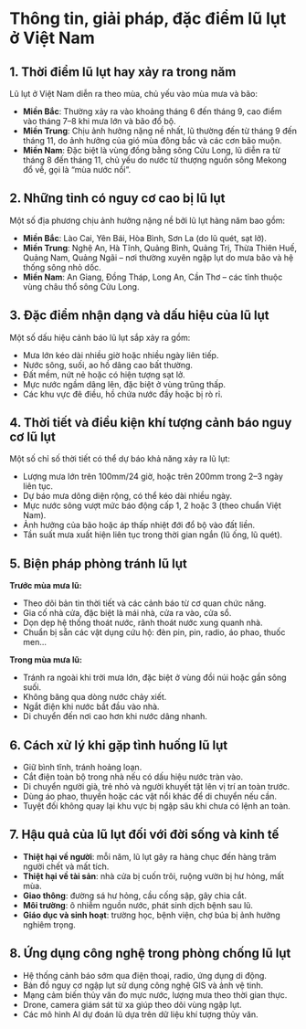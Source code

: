 # Thông tin, giải pháp, đặc điểm lũ lụt ở Việt Nam

## 1. Thời điểm lũ lụt hay xảy ra trong năm

Lũ lụt ở Việt Nam diễn ra theo mùa, chủ yếu vào mùa mưa và bão:

- **Miền Bắc**: Thường xảy ra vào khoảng tháng 6 đến tháng 9, cao điểm vào tháng 7–8 khi mưa lớn và bão đổ bộ.
- **Miền Trung**: Chịu ảnh hưởng nặng nề nhất, lũ thường đến từ tháng 9 đến tháng 11, do ảnh hưởng của gió mùa đông bắc và các cơn bão muộn.
- **Miền Nam**: Đặc biệt là vùng đồng bằng sông Cửu Long, lũ diễn ra từ tháng 8 đến tháng 11, chủ yếu do nước từ thượng nguồn sông Mekong đổ về, gọi là “mùa nước nổi”.

## 2. Những tỉnh có nguy cơ cao bị lũ lụt

Một số địa phương chịu ảnh hưởng nặng nề bởi lũ lụt hàng năm bao gồm:

- **Miền Bắc**: Lào Cai, Yên Bái, Hòa Bình, Sơn La (do lũ quét, sạt lở).
- **Miền Trung**: Nghệ An, Hà Tĩnh, Quảng Bình, Quảng Trị, Thừa Thiên Huế, Quảng Nam, Quảng Ngãi – nơi thường xuyên ngập lụt do mưa bão và hệ thống sông nhỏ dốc.
- **Miền Nam**: An Giang, Đồng Tháp, Long An, Cần Thơ – các tỉnh thuộc vùng châu thổ sông Cửu Long.

## 3. Đặc điểm nhận dạng và dấu hiệu của lũ lụt

Một số dấu hiệu cảnh báo lũ lụt sắp xảy ra gồm:

- Mưa lớn kéo dài nhiều giờ hoặc nhiều ngày liên tiếp.
- Nước sông, suối, ao hồ dâng cao bất thường.
- Đất mềm, nứt nẻ hoặc có hiện tượng sạt lở.
- Mực nước ngầm dâng lên, đặc biệt ở vùng trũng thấp.
- Các khu vực đê điều, hồ chứa nước đầy hoặc bị rò rỉ.

## 4. Thời tiết và điều kiện khí tượng cảnh báo nguy cơ lũ lụt

Một số chỉ số thời tiết có thể dự báo khả năng xảy ra lũ lụt:

- Lượng mưa lớn trên 100mm/24 giờ, hoặc trên 200mm trong 2–3 ngày liên tục.
- Dự báo mưa dông diện rộng, có thể kéo dài nhiều ngày.
- Mực nước sông vượt mức báo động cấp 1, 2 hoặc 3 (theo chuẩn Việt Nam).
- Ảnh hưởng của bão hoặc áp thấp nhiệt đới đổ bộ vào đất liền.
- Tần suất mưa xuất hiện liên tục trong thời gian ngắn (lũ ống, lũ quét).

## 5. Biện pháp phòng tránh lũ lụt

**Trước mùa mưa lũ:**

- Theo dõi bản tin thời tiết và các cảnh báo từ cơ quan chức năng.
- Gia cố nhà cửa, đặc biệt là mái nhà, cửa ra vào, cửa sổ.
- Dọn dẹp hệ thống thoát nước, rãnh thoát nước xung quanh nhà.
- Chuẩn bị sẵn các vật dụng cứu hộ: đèn pin, pin, radio, áo phao, thuốc men…

**Trong mùa mưa lũ:**

- Tránh ra ngoài khi trời mưa lớn, đặc biệt ở vùng đồi núi hoặc gần sông suối.
- Không băng qua dòng nước chảy xiết.
- Ngắt điện khi nước bắt đầu vào nhà.
- Di chuyển đến nơi cao hơn khi nước dâng nhanh.

## 6. Cách xử lý khi gặp tình huống lũ lụt

- Giữ bình tĩnh, tránh hoảng loạn.
- Cắt điện toàn bộ trong nhà nếu có dấu hiệu nước tràn vào.
- Di chuyển người già, trẻ nhỏ và người khuyết tật lên vị trí an toàn trước.
- Dùng áo phao, thuyền hoặc các vật nổi khác để di chuyển nếu cần.
- Tuyệt đối không quay lại khu vực bị ngập sâu khi chưa có lệnh an toàn.

## 7. Hậu quả của lũ lụt đối với đời sống và kinh tế

- **Thiệt hại về người**: mỗi năm, lũ lụt gây ra hàng chục đến hàng trăm người chết và mất tích.
- **Thiệt hại về tài sản**: nhà cửa bị cuốn trôi, ruộng vườn bị hư hỏng, mất mùa.
- **Giao thông**: đường sá hư hỏng, cầu cống sập, gây chia cắt.
- **Môi trường**: ô nhiễm nguồn nước, phát sinh dịch bệnh sau lũ.
- **Giáo dục và sinh hoạt**: trường học, bệnh viện, chợ búa bị ảnh hưởng nghiêm trọng.

## 8. Ứng dụng công nghệ trong phòng chống lũ lụt

- Hệ thống cảnh báo sớm qua điện thoại, radio, ứng dụng di động.
- Bản đồ nguy cơ ngập lụt sử dụng công nghệ GIS và ảnh vệ tinh.
- Mạng cảm biến thủy văn đo mực nước, lượng mưa theo thời gian thực.
- Drone, camera giám sát từ xa giúp theo dõi vùng ngập lụt.
- Các mô hình AI dự đoán lũ dựa trên dữ liệu khí tượng thủy văn.

